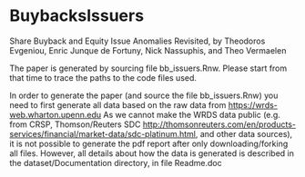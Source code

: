 # BuybacksIssuers
Share Buyback and Equity Issue Anomalies Revisited, by Theodoros Evgeniou, Enric Junque de Fortuny, Nick Nassuphis, and Theo Vermaelen

The paper is generated by sourcing file bb_issuers.Rnw. Please start from that time to trace the paths to the code files used. 

In order to generate the paper (and source the file bb_issuers.Rnw) you need to first generate all data based on the raw data from https://wrds-web.wharton.upenn.edu As we cannot make the WRDS data public (e.g. from CRSP, Thomson/Reuters SDC http://thomsonreuters.com/en/products-services/financial/market-data/sdc-platinum.html,  and other data sources), it is not possible to generate the pdf report after only downloading/forking all files. However, all details about how the data is generated is described in the dataset/Documentation directory, in file Readme.doc
